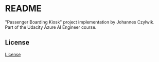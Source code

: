 # README

"Passenger Boarding Kiosk" project implementation by Johannes Czylwik.
Part of the Udacity Azure AI Engineer course.

## License

[License](LICENSE.txt)
